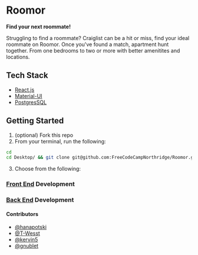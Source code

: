 # Roomor

**Find your next roommate!**

Struggling to find a roommate? Craiglist can be a hit or miss, find your ideal roommate on Roomor. Once you've found a match, apartment hunt together. From one bedrooms to two or more with better amenitites and locations.

## Tech Stack
- [React.js](https://reactjs.org/)
- [Material-UI](https://material-ui.com/)
- [PostgresSQL](https://www.postgresql.org/)

## Getting Started
1. (optional) Fork this repo
2. From your terminal, run the following:
```sh
cd
cd Desktop/ && git clone git@github.com:FreeCodeCampNorthridge/Roomor.git
```
3. Choose from the following:
### [Front End](https://github.com/FreeCodeCampNorthridge/Roomor/tree/master/client) Development
### [Back End]() Development

#### Contributors
- [@hanapotski](https://github.com//hanapotski)
- [@T-Wesst](https://github.com/T-Wesst)
- [@kervin5](https://github.com/kervin5)
- [@gnublet](https://github.com/gnublet)
